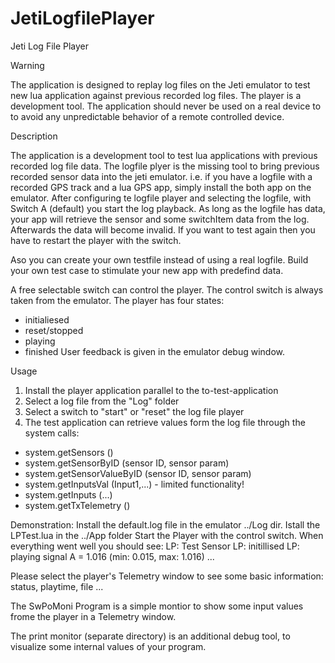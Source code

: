 # JetiLogfilePlayer
Jeti Log File Player 

Warning

The application is designed to replay log files on the Jeti emulator to test new lua application against previous 
recorded log files. The player is a development tool.
The application should never be used on a real device to to avoid any unpredictable behavior of a remote controlled device.


Description

The application is a development tool to test lua applications with previous recorded log file data. 
The logfile plyer is the missing tool to bring previous recorded sensor data into the jeti emulator. 
i.e. if you have a logfile with a recorded GPS track and a lua GPS app, simply install the both app 
on the emulator. After configuring te logfile player and selecting the logfile, with Switch A (default) 
you start the log playback. As long as the logfile has data, your app will retrieve the sensor and 
some switchItem data from the log. Afterwards the data will become invalid. If you want to test again
then you have to restart the player with the switch.

Aso you can create your own testfile instead of using a real logfile. Build your own test case to stimulate your new app with predefind data.

A free selectable switch can control the player. The control switch is always taken from the emulator.
The player has four states: 
 - initialiesed
 - reset/stopped
 - playing
 - finished
User feedback is given in the emulator debug window.


Usage

1. Install the player application parallel to the to-test-application
2. Select a log file from the "Log" folder
3. Select a switch to "start" or "reset" the log file player
4. The test application can retrieve values form the log file through the system calls:
  - system.getSensors ()
  - system.getSensorByID (sensor ID, sensor param)
  - system.getSensorValueByID (sensor ID, sensor param)
  - system.getInputsVal (Input1,...) - limited functionality!
  - system.getInputs (...)
  - system.getTxTelemetry ()

Demonstration:
Install the default.log file in the emulator ../Log dir.
Istall the LPTest.lua in the ../App folder
Start the Player with the control switch.
When everything went well you should see:
LP: Test Sensor
LP: initillised
LP: playing
signal A = 1.016  (min: 0.015, max: 1.016)
...

Please select the player's Telemetry window to see some basic information: status, playtime, file ...

The SwPoMoni Program is a simple montior to show some input values frome the player in a Telemetry window.

The print monitor (separate directory) is an additional debug tool, to visualize some internal values of your program.
